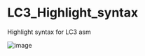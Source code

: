 # LC3_Highlight_syntax
Highlight syntax for LC3 asm


![image](https://github.com/user-attachments/assets/e8394463-de53-4473-8ba8-206092a9db4f)
